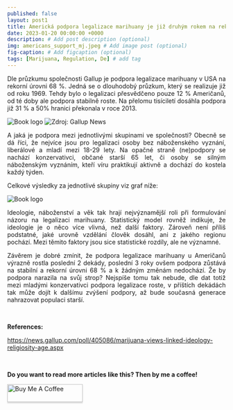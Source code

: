 ```yaml
---
published: false
layout: post1
title: Americká podpora legalizace marihuany je již druhým rokem na rekordní úrovni  
date: 2023-01-20 00:00:00 +0000
description: # Add post description (optional)
img: americans_support_mj.jpeg # Add image post (optional)
fig-caption: # Add figcaption (optional)
tags: [Marijuana, Regulation, De] # add tag
---
```


<p style="text-align: justify">Dle průzkumu společnosti Gallup je podpora legalizace marihuany v USA na rekorní úrovni 68 %. Jedná se o dlouhodobý průzkum, který se realizuje již od roku 1969. Tehdy bylo o legalizaci přesvědčeno pouze 12 % Američanů, od té doby ale podpora stabilně roste. Na přelomu tisíciletí dosáhla podpora již 31 % a 50% hranici překonala v roce 2013.</p> 
  
![Book logo](/assets/img/americans_support_mj.jpeg)
  <img src="americans_support_mj.jpeg" alt="Zdroj: Gallup News">
  
<p style="text-align: justify">A jaká je podpora mezi jednotlivými skupinami ve společnosti? Obecně se dá říci, že nejvíce jsou pro legalizaci osoby bez náboženského vyznání, liberálové a mladí mezi 18-29 lety. Na opačné straně (ne)podpory se nachází konzervativci, občané starší 65 let, či osoby se silným náboženským vyznáním, kteří víru praktikují aktivně a dochází do kostela každý týden.</p> 

Celkové výsledky za jednotlivé skupiny viz graf níže:

![Book logo](/assets/img/mj_support_data.jpeg)


<p style="text-align: justify">Ideologie, náboženství a věk tak hrají nejvýznamější roli při formulování názoru na legalizaci marihuany. Statistický model rovněž indikuje, že ideologie je o něco více vlivná, než další faktory. Zároveň není příliš podstatné, jaké urovně vzdělání člověk dosáhl, ani z jakého regionu pochází. Mezi těmito faktory jsou sice statistické rozdíly, ale ne významné.</p> 

<p style="text-align: justify">Závěrem je dobré zmínit, že podpora legalizace marihuany u Američanů výrazně rostla poslední 2 dekády, poslední 3 roky ovšem podpora zůstává na stabilní a rekorní úrovni 68 % a k žádným změnám nedochází. Že by podpora narazila na svůj strop? Nejspíše tomu tak nebude, dle dat totiž  mezi mladými konzervativci podpora legalizace roste, v příštích dekádách tak může dojít k dalšímu zvýšení podpory, až bude současná generace nahrazovat populaci starší.</p> 

<br>

<b>References:</b>

<a href="https://news.gallup.com/poll/405086/marijuana-views-linked-ideology-religiosity-age.aspx">https://news.gallup.com/poll/405086/marijuana-views-linked-ideology-religiosity-age.aspx</a>

<br>

<b>Do you want to read more articles like this? Then by me a coffee!</b> 

<a href="https://www.buymeacoffee.com/tomlukavec" target="_blank"><img src="https://www.buymeacoffee.com/assets/img/custom_images/orange_img.png" alt="Buy Me A Coffee" style="height: 41px !important;width: 174px !important;box-shadow: 0px 3px 2px 0px rgba(190, 190, 190, 0.5) !important;-webkit-box-shadow: 0px 3px 2px 0px rgba(190, 190, 190, 0.5) !important;" ></a>

<br>
